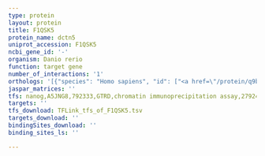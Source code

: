 ```yaml
---
type: protein
layout: protein
title: F1QSK5
protein_name: dctn5
uniprot_accession: F1QSK5
ncbi_gene_id: '-'
organism: Danio rerio
function: target gene
number_of_interactions: '1'
orthologs: '[{"species": "Homo sapiens", "id": ["<a href=\"/protein/q9bte1\">Q9BTE1</a>"]}, {"species": "Mus musculus", "id": ["<a href=\"/protein/q9qzb9\">Q9QZB9</a>"]}, {"species": "Rattus norvegicus", "id": ["<a href=\"/protein/g3v8c0\">G3V8C0</a>"]}, {"species": "Drosophila melanogaster", "id": ["<a href=\"/protein/q9vjq6\">Q9VJQ6</a>"]}, {"species": "Caenorhabditis elegans", "id": ["Q9N4I1"]}]'
jaspar_matrices: ''
tfs: nanog,A5JNG8,792333,GTRD,chromatin immunoprecipitation assay,27924024%5Buid%5D,No
targets: ''
tfs_download: TFLink_tfs_of_F1QSK5.tsv
targets_download: ''
bindingSites_download: ''
binding_sites_ls: ''

---
```


